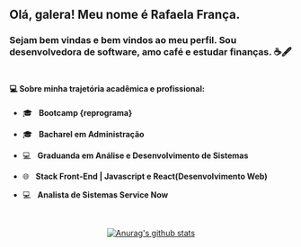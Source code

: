 <h2> Olá, galera! Meu nome é <strong>Rafaela França</strong>. </h2>

<h3>Sejam bem vindas e bem vindos ao meu perfil. Sou desenvolvedora de software, amo café e estudar finanças. ☕🖋️ &nbsp;</h3>
          
     
<h4> 💻 Sobre minha trajetória acadêmica e profissional:</h4> 
      
- 🎓 &nbsp; <strong>Bootcamp {reprograma}</strong>
- 🎓 &nbsp; <strong>Bacharel em Administração</strong>
- :computer: &nbsp; <strong>Graduanda em Análise e Desenvolvimento de Sistemas</strong>
- 🌐 &nbsp; <strong>Stack Front-End | Javascript e React(Desenvolvimento Web)</strong>
- 💻 &nbsp; <strong>Analista de Sistemas Service Now</strong>

  </br>
<div align="center">
<a href="https://github-readme-stats-anuraghazra1.vercel.app/api?username=raffranca"><img src="https://github-readme-stats.anuraghazra1.vercel.app/api?username=raffranca&show_icons=true&include_all_commits=true&theme=radical" alt="Anurag's github stats"/>
</a>
</div>
